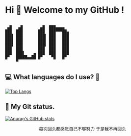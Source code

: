 
# Hi 👋 Welcome to my GitHub !


```

 ▄█   ▄█        ▄█  ███▄▄▄▄   
███  ███       ███  ███▀▀▀██▄ 
███▌ ███       ███▌ ███   ███ 
███▌ ███       ███▌ ███   ███ 
███▌ ███       ███▌ ███   ███ 
███  ███       ███  ███   ███ 
███  ███▌    ▄ ███  ███   ███ 
█▀   █████▄▄██ █▀    ▀█   █▀  
     ▀                        

```



## 💻 What languages do I use? :eyes:

[![Top Langs](https://github-readme-stats.vercel.app/api/top-langs/?username=soryecker)](https://github.com/anuraghazra/github-readme-stats)

## 💼 My Git status.
[![Anurag's GitHub stats](https://github-readme-stats.vercel.app/api?username=soryecker)](https://github.com/anuraghazra/github-readme-stats)

<p align="center">每次回头都感觉自己不够努力 于是我不再回头</p>
